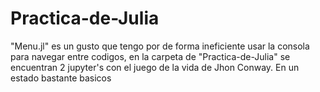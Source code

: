 # Practica-de-Julia
"Menu.jl" es un gusto que tengo por de forma ineficiente usar la consola para
navegar entre codigos, en la carpeta de "Practica-de-Julia" se encuentran 2 jupyter's con el juego de la vida de Jhon Conway. En un estado bastante basicos
